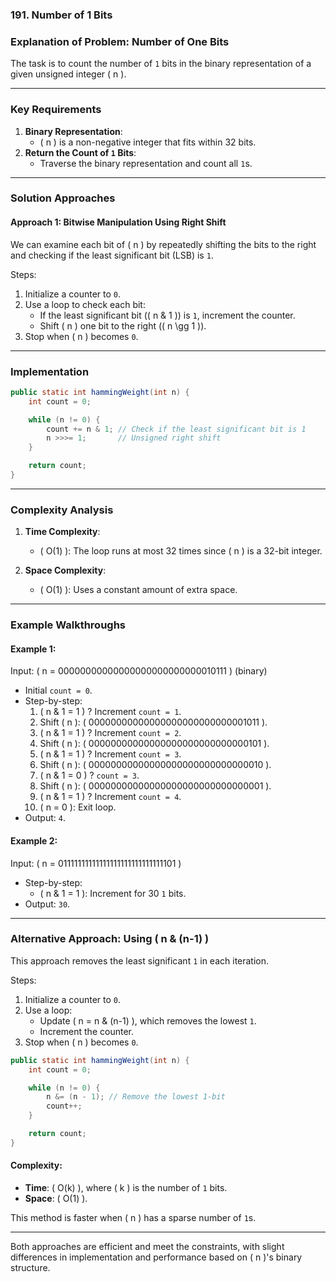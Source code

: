 ### 191. Number of 1 Bits

### Explanation of Problem: **Number of One Bits**

The task is to count the number of `1` bits in the binary representation of a given unsigned integer \( n \).

---

### Key Requirements

1. **Binary Representation**:
    - \( n \) is a non-negative integer that fits within 32 bits.
2. **Return the Count of `1` Bits**:
    - Traverse the binary representation and count all `1`s.

---

### Solution Approaches

#### Approach 1: Bitwise Manipulation Using Right Shift

We can examine each bit of \( n \) by repeatedly shifting the bits to the right and checking if the least significant
bit (LSB) is `1`.

Steps:

1. Initialize a counter to `0`.
2. Use a loop to check each bit:
    - If the least significant bit (\( n \& 1 \)) is `1`, increment the counter.
    - Shift \( n \) one bit to the right (\( n \gg 1 \)).
3. Stop when \( n \) becomes `0`.

---

### Implementation

```java
public static int hammingWeight(int n) {
    int count = 0;

    while (n != 0) {
        count += n & 1; // Check if the least significant bit is 1
        n >>>= 1;       // Unsigned right shift
    }

    return count;
}
```

---

### Complexity Analysis

1. **Time Complexity**:
    - \( O(1) \): The loop runs at most 32 times since \( n \) is a 32-bit integer.

2. **Space Complexity**:
    - \( O(1) \): Uses a constant amount of extra space.

---

### Example Walkthroughs

#### Example 1:

Input: \( n = 00000000000000000000000000010111 \) (binary)

- Initial `count = 0`.
- Step-by-step:
    1. \( n \& 1 = 1 \) ? Increment `count = 1`.
    2. Shift \( n \): \( 00000000000000000000000000001011 \).
    3. \( n \& 1 = 1 \) ? Increment `count = 2`.
    4. Shift \( n \): \( 00000000000000000000000000000101 \).
    5. \( n \& 1 = 1 \) ? Increment `count = 3`.
    6. Shift \( n \): \( 00000000000000000000000000000010 \).
    7. \( n \& 1 = 0 \) ? `count = 3`.
    8. Shift \( n \): \( 00000000000000000000000000000001 \).
    9. \( n \& 1 = 1 \) ? Increment `count = 4`.
    10. \( n = 0 \): Exit loop.
- Output: `4`.

#### Example 2:

Input: \( n = 01111111111111111111111111111101 \)

- Step-by-step:
    - \( n \& 1 = 1 \): Increment for 30 `1` bits.
- Output: `30`.

---

### Alternative Approach: Using \( n \& (n-1) \)

This approach removes the least significant `1` in each iteration.

Steps:

1. Initialize a counter to `0`.
2. Use a loop:
    - Update \( n = n \& (n-1) \), which removes the lowest `1`.
    - Increment the counter.
3. Stop when \( n \) becomes `0`.

```java
public static int hammingWeight(int n) {
    int count = 0;

    while (n != 0) {
        n &= (n - 1); // Remove the lowest 1-bit
        count++;
    }

    return count;
}
```

#### Complexity:

- **Time**: \( O(k) \), where \( k \) is the number of `1` bits.
- **Space**: \( O(1) \).

This method is faster when \( n \) has a sparse number of `1`s.

---

Both approaches are efficient and meet the constraints, with slight differences in implementation and performance based
on \( n \)'s binary structure.